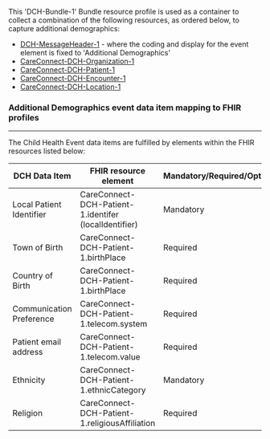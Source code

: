 This 'DCH-Bundle-1' Bundle resource profile is used as a container to collect a combination of the following resources, as ordered below, to capture additional demographics:

- [DCH-MessageHeader-1] - where the coding and display for the event element is fixed to 'Additional Demographics'
- [CareConnect-DCH-Organization-1]
- [CareConnect-DCH-Patient-1]
- [CareConnect-DCH-Encounter-1]
- [CareConnect-DCH-Location-1]
                                                                                                   
### Additional Demographics event data item mapping to FHIR profiles ###
----------
The Child Health Event data items are fulfilled by elements within the FHIR resources listed below:

| DCH Data Item            | FHIR resource element                                 | Mandatory/Required/Optional |
|--------------------------|-------------------------------------------------------|-----------------------------|
| Local Patient Identifier | CareConnect-DCH-Patient-1.identifer (localIdentifier) | Mandatory                   |
| Town of Birth            | CareConnect-DCH-Patient-1.birthPlace                  | Required                    |
| Country of Birth         | CareConnect-DCH-Patient-1.birthPlace                  | Required                    |
| Communication Preference | CareConnect-DCH-Patient-1.telecom.system              | Required                    |
| Patient email address    | CareConnect-DCH-Patient-1.telecom.value               | Required                    |
| Ethnicity                | CareConnect-DCH-Patient-1.ethnicCategory              | Mandatory                   |
| Religion                 | CareConnect-DCH-Patient-1.religiousAffiliation        | Required                    |

[DCH-MessageHeader-1]:dch-messageheader-1.html
[CareConnect-DCH-Organization-1]:careconnect-dch-organization-1.html
[CareConnect-DCH-Patient-1]:careconnect-dch-patient-1.html
[CareConnect-DCH-Encounter-1]:careconnect-dch-encounter-1.html
[CareConnect-DCH-Location-1]:careconnect-dch-location-1.html

